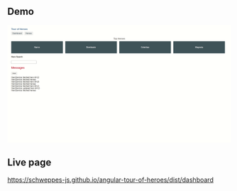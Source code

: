 ## Demo

![print](./demo/demo.gif)

## Live page

https://schweppes-js.github.io/angular-tour-of-heroes/dist/dashboard
